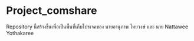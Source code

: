 # Project_comshare
Repository นี้สร้างขึ้นเพื่อเป็นพื้นที่เก็บโปรเจคของ นายอานุภาพ ไทยวงษ์ และ นาย Nattawee Yothakaree
